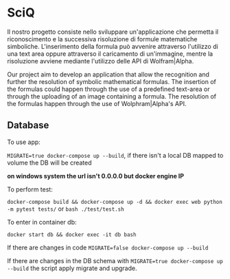 # SciQ

Il nostro progetto consiste nello sviluppare un'applicazione che permetta il riconoscimento e la successiva risoluzione di formule matematiche simboliche. 
L'inserimento della formula può avvenire attraverso l'utilizzo di una text area oppure attraverso il caricamento di un'immagine,
mentre la risoluzione avviene mediante l'utilizzo delle API di Wolfram|Alpha.


Our project aim to develop an application that allow the recognition and further the resolution of symbolic mathematical formulas.
The insertion of the formulas could happen through the use of a predefined text-area or through the uploading of an image containing a formula.
The resolution of the formulas happen through the use of Wolphram|Alpha's API.

## Database
To use app:

`MIGRATE=true docker-compose up --build`, if there isn't a local DB mapped to volume the DB will be created

**on windows system the url isn't 0.0.0.0 but docker engine IP**

To perform test:

`docker-compose build && docker-compose up -d && docker exec web python -m pytest tests/` or `bash ./test/test.sh` 

To enter in container db:

`docker start db && docker exec -it db bash`

If there are changes in code `MIGRATE=false docker-compose up --build`

If there are changes in the DB schema with `MIGRATE=true docker-compose up --build` the script apply migrate and upgrade.


